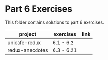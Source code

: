 # Part 6 Exercises

This folder contains solutions to part 6 exercises.

| project         | exercises  | link |
| --------------- | ---------- | ---- |
| unicafe-redux   | 6.1 - 6.2  |      |
| redux-anecdotes | 6.3 - 6.21 |      |
